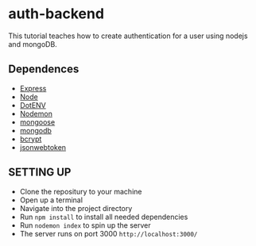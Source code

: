 # auth-backend

This tutorial teaches how to create authentication for a user using nodejs and mongoDB.

## Dependences

- [Express](https://www.npmjs.com/package/express)
- [Node](http://nodejs.org/)
- [DotENV](https://www.npmjs.com/package/dotenv)
- [Nodemon](https://www.npmjs.com/package/nodemon)
- [mongoose](https://mongoosejs.com/docs/)
- [mongodb](https://www.mongodb.com/cloud/atlas)
- [bcrypt](https://www.npmjs.com/package/bcrypt)
- [jsonwebtoken](https://www.npmjs.com/package/jsonwebtoken)

## SETTING UP

- Clone the repositury to your machine
- Open up a terminal
- Navigate into the project directory
- Run <code>npm install</code> to install all needed dependencies
- Run <code>nodemon index</code> to spin up the server
- The server runs on port 3000 <code>http://localhost:3000/</code>
